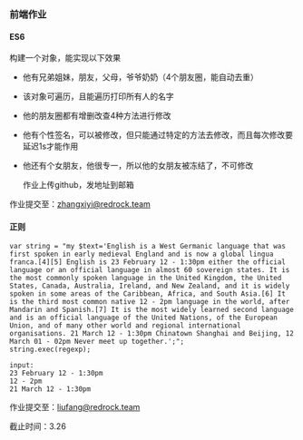 ### 前端作业 

#### ES6

构建一个对象，能实现以下效果

+ 他有兄弟姐妹，朋友，父母，爷爷奶奶（4个朋友圈，能自动去重）

+ 该对象可遍历，且能遍历打印所有人的名字 

+ 他的朋友圈都有增删改查4种方法进行修改

+ 他有个性签名，可以被修改，但只能通过特定的方法去修改，而且每次修改要延迟1s才能作用

+ 他还有个女朋友，他很专一，所以他的女朋友被冻结了，不可修改

  作业上传github，发地址到邮箱


作业提交至：zhangxiyi@redrock.team



#### 正则

```
var string = "my $text='English is a West Germanic language that was first spoken in early medieval England and is now a global lingua franca.[4][5] English is 23 February 12 - 1:30pm either the official language or an official language in almost 60 sovereign states. It is the most commonly spoken language in the United Kingdom, the United States, Canada, Australia, Ireland, and New Zealand, and it is widely spoken in some areas of the Caribbean, Africa, and South Asia.[6] It is the third most common native 12 - 2pm language in the world, after Mandarin and Spanish.[7] It is the most widely learned second language and is an official language of the United Nations, of the European Union, and of many other world and regional international organisations. 21 March 12 - 1:30pm Chinatown Shanghai and Beijing, 12 March 01 - 02pm Never meet up together.';";
string.exec(regexp);

input:
23 February 12 - 1:30pm
12 - 2pm
21 March 12 - 1:30pm
```
作业提交至：liufang@redrock.team



截止时间：3.26